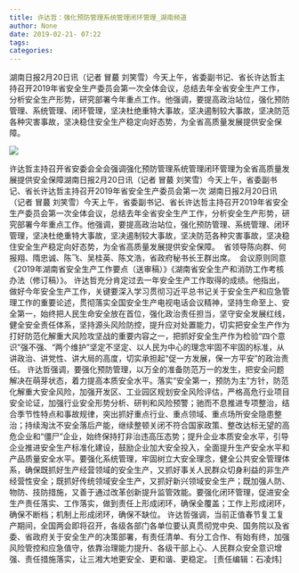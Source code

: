 ```yaml
---
title: 许达哲：强化预防管理系统管理闭环管理_湖南频道
author: None
date: 2019-02-21- 07:22
tags: 
categories: 
---
```

湖南日报2月20日讯（记者 冒蕞 刘笑雪）今天上午，省委副书记、省长许达哲主持召开2019年省安全生产委员会第一次全体会议，总结去年全省安全生产工作，分析安全生产形势，研究部署今年重点工作。他强调，要提高政治站位，强化预防管理、系统管理、闭环管理，坚决杜绝重特大事故，坚决遏制较大事故，坚决防范各种灾害事故，坚决稳住安全生产稳定向好态势，为全省高质量发展提供安全保障。 
<!-- more -->
                
<img align="center" border="0" src="http://p2.ifengimg.com/a/2016/0810/204c433878d5cf9size1_w16_h16.png" />
                
            
许达哲主持召开省安委会全会强调强化预防管理系统管理闭环管理为全省高质量发展提供安全保障湖南日报2月20日讯（记者 冒蕞 刘笑雪）今天上午，省委副书记、省长许达哲主持召开2019年省安全生产委员会第一次
湖南日报2月20日讯（记者 冒蕞 刘笑雪）今天上午，省委副书记、省长许达哲主持召开2019年省安全生产委员会第一次全体会议，总结去年全省安全生产工作，分析安全生产形势，研究部署今年重点工作。他强调，要提高政治站位，强化预防管理、系统管理、闭环管理，坚决杜绝重特大事故，坚决遏制较大事故，坚决防范各种灾害事故，坚决稳住安全生产稳定向好态势，为全省高质量发展提供安全保障。 
省领导陈向群、何报翔、隋忠诚、陈飞、吴桂英、陈文浩，省政府秘书长王群出席。 
会议原则同意《2019年湖南省安全生产工作要点（送审稿）》《湖南省安全生产和消防工作考核办法（修订稿）》。
许达哲充分肯定过去一年安全生产工作取得的成绩。他指出，做好今年安全生产工作，关键要深入学习贯彻习近平总书记关于安全生产和应急管理工作的重要论述，贯彻落实全国安全生产电视电话会议精神，坚持生命至上、安全第一，始终把人民生命安全放在首位，强化政治责任担当，坚守安全发展红线，健全安全责任体系，坚持源头风险防控，提升应对处置能力，切实把安全生产作为打好防范化解重大风险攻坚战的重要内容之一，把抓好安全生产作为检验“四个意识”强不强、“两个维护”坚定不坚定、以人民为中心的理念牢固不牢固的标准，从讲政治、讲党性、讲大局的高度，切实承担起“促一方发展，保一方平安”的政治责任。
许达哲强调，要强化预防管理，以万全的准备防范万一的发生，把安全问题解决在萌芽状态，着力提高本质安全水平。落实“安全第一，预防为主”方针，防范化解重大安全风险，加强开发区、工业园区规划安全风险评估，严格高危行业项目安全论证，加强行业安全形势分析、研判和风险预警；驰而不息推进专项整治，结合季节性特点和事故规律，突出抓好重点行业、重点领域、重点场所安全隐患整治；持续淘汰不安全落后产能，继续整顿关闭不符合国家政策、整改达标无望的高危企业和“僵尸”企业，始终保持打非治违高压态势；提升企业本质安全水平，引导企业推进安全生产标准化建设，鼓励企业加大安全投入，全面提升生产安全水平和产品质量安全水平。要强化系统管理，牢固树立大安全理念，健全公共安全管理体系，确保既抓好生产经营领域的安全生产，又抓好事关人民群众切身利益的非生产经营性安全；既抓好传统领域安全生产，又抓好新兴领域安全生产；既加强人防、物防、技防措施，又善于通过改革创新提升监管效能。要强化闭环管理，促进安全生产责任落实、工作落实，做到责任上形成闭环，确保全覆盖；工作上形成闭环，确保不断档；机制上形成闭环，确保不缺位。
许达哲强调，当前正值春节复工复产期间，全国两会即将召开，各级各部门各单位要认真贯彻党中央、国务院以及省委、省政府关于安全生产的决策部署，有责任清单、有分工合作、有始有终，加强风险管控和应急值守，依靠治理能力提升、各级干部上心、人民群众安全意识增强、责任措施落实，让三湘大地更安全、更和谐、更稳定。
[责任编辑：石凌炜]
            
